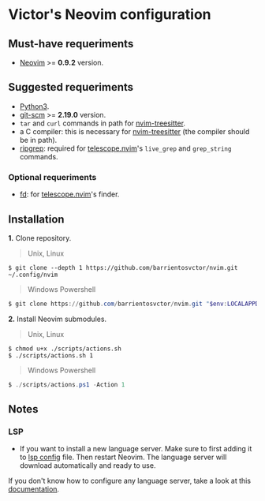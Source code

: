 # Victor's Neovim configuration

## Must-have requeriments

* [Neovim](https://neovim.io/) >= **0.9.2** version.

## Suggested requeriments

* [Python3](https://www.python.org/downloads/).
* [git-scm](https://git-scm.com/) >= **2.19.0** version.
* `tar` and `curl` commands in path for [nvim-treesitter](https://github.com/nvim-treesitter/nvim-treesitter).
* a C compiler: this is necessary for [nvim-treesitter](https://github.com/nvim-treesitter/nvim-treesitter) (the compiler should be in path).
* [ripgrep](https://github.com/BurntSushi/ripgrep): required for [telescope.nvim](https://github.com/nvim-telescope/telescope.nvim)'s `live_grep` and `grep_string` commands.

### Optional requeriments

* [fd](https://github.com/sharkdp/fd): for [telescope.nvim](https://github.com/nvim-telescope/telescope.nvim)'s finder.

## Installation

**1.** Clone repository.

> Unix, Linux

```shell
$ git clone --depth 1 https://github.com/barrientosvctor/nvim.git ~/.config/nvim
```

> Windows Powershell

```powershell
$ git clone https://github.com/barrientosvctor/nvim.git "$env:LOCALAPPDATA\nvim"
```

**2.** Install Neovim submodules.

> Unix, Linux

```shell
$ chmod u+x ./scripts/actions.sh
$ ./scripts/actions.sh 1
```

> Windows Powershell

```powershell
$ ./scripts/actions.ps1 -Action 1
```

## Notes

### LSP

* If you want to install a new language server. Make sure to first adding it to [lsp config](/lua/utils/lsp.lua) file. Then restart Neovim. The language server will download automatically and ready to use.

If you don't know how to configure any language server, take a look at this [documentation](https://github.com/neovim/nvim-lspconfig/blob/master/doc/server_configurations.md).
